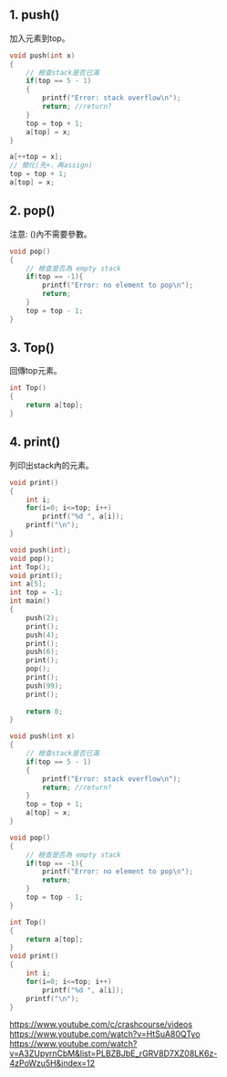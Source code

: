 ## 1. push()
加入元素到top。
```c
void push(int x)
{   
    // 檢查stack是否已滿
    if(top == 5 - 1)
    {
        printf("Error: stack overflow\n");
        return; //return?
    }
    top = top + 1;
    a[top] = x;
}
```

```c
a[++top = x];
// 簡化(先+，再assign)
top = top + 1;
a[top] = x;
```

## 2. pop()
注意: ()內不需要參數。
```c
void pop()
{   
    // 檢查是否為 empty stack
    if(top == -1){
        printf("Error: no element to pop\n");
        return; 
    }
    top = top - 1;
}
```
## 3. Top()
回傳top元素。
```c
int Top()
{
    return a[top];
}
```
## 4. print()
列印出stack內的元素。
```c
void print()
{   
    int i;
    for(i=0; i<=top; i++)
        printf("%d ", a[i]);
    printf("\n");
}
```





```c
void push(int);
void pop();
int Top();
void print();
int a[5];
int top = -1;
int main()
{
    push(2);
    print();
    push(4);
    print();
    push(6);
    print();
    pop();
    print();
    push(99);
    print();
    
    return 0;
}

void push(int x)
{   
    // 檢查stack是否已滿
    if(top == 5 - 1)
    {
        printf("Error: stack overflow\n");
        return; //return?
    }
    top = top + 1;
    a[top] = x;
}

void pop()
{   
    // 檢查是否為 empty stack
    if(top == -1){
        printf("Error: no element to pop\n");
        return; 
    }
    top = top - 1;
}

int Top()
{
    return a[top];
}
void print()
{   
    int i;
    for(i=0; i<=top; i++)
        printf("%d ", a[i]);
    printf("\n");
}
```
https://www.youtube.com/c/crashcourse/videos  
https://www.youtube.com/watch?v=HtSuA80QTyo  
https://www.youtube.com/watch?v=A3ZUpyrnCbM&list=PLBZBJbE_rGRV8D7XZ08LK6z-4zPoWzu5H&index=12
